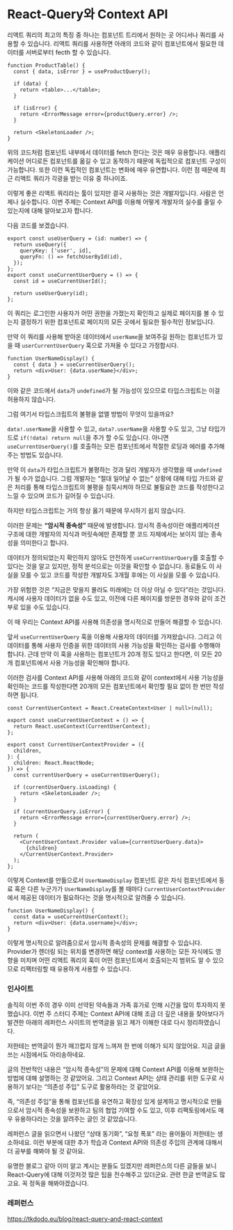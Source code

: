 # React-Query와 Context API

리액트 쿼리의 최고의 특징 중 하나는 컴포넌트 트리에서 원하는 곳 어디서나 쿼리를 사용할 수 있습니다. 리액트 쿼리를 사용하면 아래의 코드와 같이 컴포넌트에서 필요한 데이터를 서버로부터 fecth 할 수 있습니다.

```tsx
function ProductTable() {
  const { data, isError } = useProductQuery();

  if (data) {
    return <table>...</table>;
  }

  if (isError) {
    return <ErrorMessage error={productQuery.error} />;
  }

  return <SkeletonLoader />;
}
```

위의 코드처럼 컴포넌트 내부에서 데이터를 fetch 한다는 것은 매우 유용합니다. 애플리케이션 어디로든 컴포넌트를 옮길 수 있고 동작하기 때문에 독립적으로 컴포넌트 구성이 가능합니다. 또한 이런 독립적인 컴포넌트는 변화에 매우 유연합니다. 이런 점 때문에 최근 리액트 쿼리가 각광을 받는 이유 중 하나이죠.

이렇게 좋은 리액트 쿼리라는 툴이 있지만 결국 사용하는 것은 개발자입니다. 사람은 언제나 실수합니다. 이번 주제는 Context API를 이용해 어떻게 개발자의 실수를 줄일 수 있는지에 대해 알아보고자 합니다.

다음 코드를 보겠습니다.

```tsx
export const useUserQuery = (id: number) => {
  return useQuery({
    queryKey: ['user', id],
    queryFn: () => fetchUserById(id),
  });
};
export const useCurrentUserQuery = () => {
  const id = useCurrentUserId();

  return useUserQuery(id);
};
```

이 쿼리는 로그인한 사용자가 어떤 권한을 가졌는지 확인하고 실제로 페이지를 볼 수 있는지 결정하기 위한 컴포넌트로 페이지의 모든 곳에서 필요한 필수적인 정보입니다.

만약 이 쿼리를 사용해 받아온 데이터에서 `userName`을 보여주길 원하는 컴포넌트가 있을 때 `userCurrentUserQuery` 훅으로 가져올 수 있다고 가정합시다.

```tsx
function UserNameDisplay() {
  const { data } = useCurrentUserQuery();
  return <div>User: {data.userName}</div>;
}
```

이와 같은 코드에서 `data`가 `undefined`가 될 가능성이 있으므로 타입스크립트는 이걸 허용하지 않습니다.

그럼 여기서 타입스크립트의 불평을 없앨 방법이 무엇이 있을까요?

`data!.userName`을 사용할 수 있고, `data?.userName`을 사용할 수도 있고, 그냥 타입가드로 `if(!data) return null`을 추가 할 수도 있습니다. 아니면 `useCurrentUserQuery()`를 호출하는 모든 컴포넌트에서 적절한 로딩과 에러를 추가해주는 방법도 있습니다.

만약 이 `data`가 타입스크립트가 불평하는 것과 달리 개발자가 생각했을 때 `undefined`가 될 수가 없습니다. 그럼 개발자는 “절대 일어날 수 없는” 상황에 대해 타입 가드와 같은 처리를 통해 타입스크립트의 불평을 침묵시켜야 하므로 불필요한 코드를 작성한다고 느낄 수 있으며 코드가 길어질 수 있습니다.

하지만 타입스크립트는 거의 항상 옳기 때문에 무시하기 쉽지 않습니다.

이러한 문제는 **“암시적 종속성”** 때문에 발생합니다. 암시적 종속성이란 애플리케이션 구조에 대한 개발자의 지식과 머릿속에만 존재할 뿐 코드 자체에서는 보이지 않는 종속성을 의미한다고 합니다.

데이터가 정의되었는지 확인하지 않아도 안전하게 `useCurrentUserQuery`를 호출할 수 있다는 것을 알고 있지만, 정적 분석으로는 이것을 확인할 수 없습니다. 동료들도 이 사실을 모를 수 있고 코드를 작성한 개발자도 3개월 후에는 이 사실을 모를 수 있습니다.

가장 위험한 것은 “지금은 맞을지 몰라도 미래에는 더 이상 아닐 수 있다”라는 것입니다. 캐시에 사용자 데이터가 없을 수도 있고, 이전에 다른 페이지를 방문한 경우와 같이 조건부로 있을 수도 있습니다.

이 때 우리는 Context API를 사용해 의존성을 명시적으로 만들어 해결할 수 있습니다.

앞서 `useCurrentUserQuery` 훅을 이용해 사용자의 데이터를 가져왔습니다. 그리고 이 데이터를 통해 사용자 인증을 위한 데이터의 사용 가능성을 확인하는 검사를 수행해야 합니다. 근데 만약 이 훅을 사용하는 컴포넌트가 20개 정도 있다고 한다면, 이 모든 20개 컴포넌트에서 사용 가능성을 확인해야 합니다.

이러한 검사를 Context API를 사용해 아래의 코드와 같이 context에서 사용 가능성을 확인하는 코드를 작성한다면 20개의 모든 컴포넌트에서 확인할 필요 없이 한 번만 작성하면 됩니다.

```tsx
const CurrentUserContext = React.CreateContext<User | null>(null);

export const useCurrentUserContext = () => {
  return React.useContext(CurrentUserContext);
};

export const CurrentUserContextProvider = ({
  children,
}: {
  children: React.ReactNode;
}) => {
  const currentUserQuery = useCurrentUserQuery();

  if (currentUserQuery.isLoading) {
    return <SkeletonLoader />;
  }

  if (currentUserQuery.isError) {
    return <ErrorMessage error={currentUserQuery.error} />;
  }

  return (
    <CurrentUserContext.Provider value={currentUserQuery.data}>
      {children}
    </CurrentUserContext.Provider>
  );
};
```

이렇게 Context를 만듦으로서 `UserNameDisplay` 컴포넌트 같은 자식 컴포넌트에서 동료 혹은 다른 누군가가 `UserNameDisplay`를 볼 때마다 `CurrentUserContextProvider`에서 제공된 데이터가 필요하다는 것을 명시적으로 알려줄 수 있습니다.

```tsx
function UserNameDisplay() {
  const data = useCurrentUserContext();
  return <div>User: {data.username}</div>;
}
```

이렇게 명시적으로 알려줌으로서 암시적 종속성의 문제를 해결할 수 있습니다. Provider가 렌더링 되는 위치를 변경하면 해당 context를 사용하는 모든 자식에도 영향을 미치며 어떤 리액트 쿼리의 훅이 어떤 컴포넌트에서 호출되는지 범위도 알 수 있으므로 리팩터링할 때 유용하게 사용할 수 있습니다.

### 인사이트

솔직히 이번 주의 경우 이미 선약된 약속들과 가족 휴가로 인해 시간을 많이 투자하지 못했습니다. 이번 주 스터디 주제는 Context API에 대해 조금 더 깊은 내용을 찾아보다가 발견한 아래의 레퍼런스 사이트의 번역글을 읽고 제가 이해한 대로 다시 정리하였습니다.

저한테는 번역글이 뭔가 매끄럽지 않게 느껴져 한 번에 이해가 되지 않았어요. 지금 글을 쓰는 시점에서도 아리송하네요.

글의 전반적인 내용은 “암시적 종속성”의 문제에 대해 Context API를 이용해 보완하는 방법에 대해 설명하는 것 같았어요. 그리고 Context API는 상태 관리를 위한 도구로 사용하기 보다는 “의존성 주입” 도구로 활용하라는 것 같았어요.

즉, “의존성 주입”을 통해 컴포넌트를 유연하고 확장성 있게 설계하고 명시적으로 만듦으로서 암시적 종속성을 보완하고 팀의 협업 기여할 수도 있고, 이후 리팩토링에서도 매우 유용하다라는 것을 알려주는 글인 것 같았습니다.

레퍼런스 글을 읽으면서 나왔던 “상태 동기화”, “요청 폭포” 라는 용어들이 저한테는 생소하네요. 이런 부분에 대한 추가 학습과 Context API와 의존성 주입의 관계에 대해서 더 공부를 해봐야 될 것 같아요.

유명한 블로그 같아 이미 알고 계시는 분들도 있겠지만 레퍼런스의 다른 글들을 보니 React-Query에 대해 이것저것 많은 팁을 전수해주고 있더군요. 관련 한글 번역글도 많고요. 꼭 정독을 해봐야겠습니다.

### 레퍼런스

https://tkdodo.eu/blog/react-query-and-react-context
